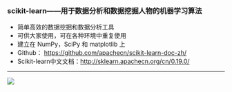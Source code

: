 ### scikit-learn——用于数据分析和数据挖掘人物的机器学习算法

* 简单高效的数据挖掘和数据分析工具
* 可供大家使用，可在各种环境中重复使用
* 建立在 NumPy，SciPy 和 matplotlib 上
* Github： https://github.com/apachecn/scikit-learn-doc-zh/
* Scikit-learn中文文档：http://sklearn.apachecn.org/cn/0.19.0/
****
![](http://scikit-learn.org/dev/_static/ml_map.png)
